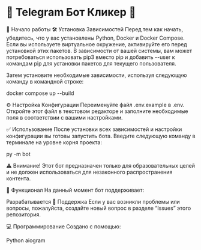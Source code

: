 <h1 align=“center”>🤖 Telegram Бот Кликер 🤖</h1>

🚀 Начало работы
🛠 Установка Зависимостей
Перед тем как начать, убедитесь, что у вас установлены Python, Docker и Docker Compose. Если вы используете виртуальное окружение, активируйте его перед установкой этих пакетов. В зависимости от вашей системы, вам может потребоваться использовать pip3 вместо pip и добавить --user к командам pip для установки пакетов для текущего пользователя.

Затем установите необходимые зависимости, используя следующую команду в командной строке:

docker compose up --build

⚙ Настройка Конфигурации
Переименуйте файл .env.example в .env. Откройте этот файл в текстовом редакторе и заполните необходимые поля в соответствии с вашими настройками.

✅ Использование
После установки всех зависимостей и настройки конфигурации вы готовы запустить бота. Введите следующую команду в терминале на уровне корня проекта:

py -m bot

⚠️ Внимание! Этот бот предназначен только для образовательных целей и не должен использоваться для незаконного распространения контента.

🌟 Функционал
На данный момент бот поддерживает:

Разрабатывается
📝 Поддержка
Если у вас возникли проблемы или вопросы, пожалуйста, создайте новый вопрос в разделе “Issues” этого репозитория.

💻 Программирование
Создано с помощью:

Python
aiogram
